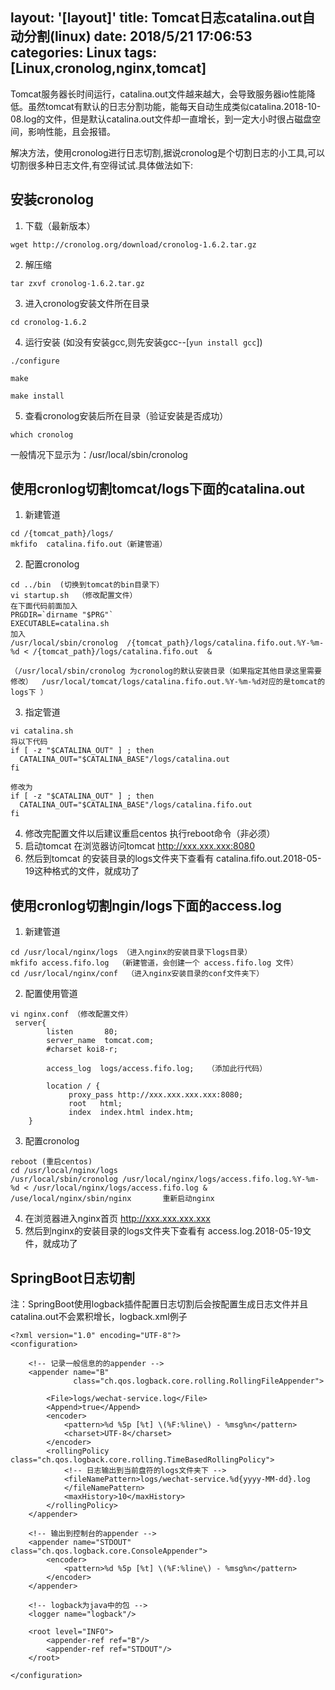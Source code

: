 layout: '[layout]'
title: Tomcat日志catalina.out自动分割(linux)
date: 2018/5/21 17:06:53  
categories: Linux
tags: [Linux,cronolog,nginx,tomcat]
---
Tomcat服务器长时间运行，catalina.out文件越来越大，会导致服务器io性能降低。虽然tomcat有默认的日志分割功能，能每天自动生成类似catalina.2018-10-08.log的文件，但是默认catalina.out文件却一直增长，到一定大小时很占磁盘空间，影响性能，且会报错。

解决方法，使用cronolog进行日志切割,据说cronolog是个切割日志的小工具,可以切割很多种日志文件,有空得试试.具体做法如下: 
## 安装cronolog
1. 下载（最新版本） 
```
wget http://cronolog.org/download/cronolog-1.6.2.tar.gz
```
2. 解压缩 
```
tar zxvf cronolog-1.6.2.tar.gz
```
3. 进入cronolog安装文件所在目录 
```
cd cronolog-1.6.2
```
4. 运行安装 (如没有安装gcc,则先安装gcc--[`yun install gcc`])
```
./configure
```
```
make
```
```
make install
```
5. 查看cronolog安装后所在目录（验证安装是否成功） 
```
which cronolog
```
一般情况下显示为：/usr/local/sbin/cronolog 
## 使用cronlog切割tomcat/logs下面的catalina.out
1. 新建管道
```
cd /{tomcat_path}/logs/  
mkfifo  catalina.fifo.out（新建管道）
```
2. 配置cronolog
```
cd ../bin  (切换到tomcat的bin目录下）
vi startup.sh  （修改配置文件）
在下面代码前面加入
PRGDIR=`dirname "$PRG"`
EXECUTABLE=catalina.sh
加入
/usr/local/sbin/cronolog  /{tomcat_path}/logs/catalina.fifo.out.%Y-%m-%d < /{tomcat_path}/logs/catalina.fifo.out  &

（/usr/local/sbin/cronolog 为cronolog的默认安装目录（如果指定其他目录这里需要修改）  /usr/local/tomcat/logs/catalina.fifo.out.%Y-%m-%d对应的是tomcat的logs下 ） 
```
3. 指定管道
```
vi catalina.sh
将以下代码 
if [ -z "$CATALINA_OUT" ] ; then
  CATALINA_OUT="$CATALINA_BASE"/logs/catalina.out
fi

修改为 
if [ -z "$CATALINA_OUT" ] ; then
  CATALINA_OUT="$CATALINA_BASE"/logs/catalina.fifo.out
fi
```
4. 修改完配置文件以后建议重启centos 执行reboot命令（非必须）
5. 启动tomcat  在浏览器访问tomcat http://xxx.xxx.xxx:8080
6. 然后到tomcat 的安装目录的logs文件夹下查看有 catalina.fifo.out.2018-05-19这种格式的文件，就成功了 

## 使用cronlog切割ngin/logs下面的access.log
1. 新建管道
```
cd /usr/local/nginx/logs （进入nginx的安装目录下logs目录）
mkfifo access.fifo.log  （新建管道，会创建一个 access.fifo.log 文件）
cd /usr/local/nginx/conf  （进入nginx安装目录的conf文件夹下）
```
2. 配置使用管道
```
vi nginx.conf （修改配置文件）
 server{
        listen       80;
        server_name  tomcat.com;
        #charset koi8-r;

        access_log  logs/access.fifo.log;   （添加此行代码）

        location / {
             proxy_pass http://xxx.xxx.xxx.xxx:8080;
             root   html;
             index  index.html index.htm;
    }
```

3. 配置cronolog
```
reboot (重启centos)
cd /usr/local/nginx/logs
/usr/local/sbin/cronolog /usr/local/nginx/logs/access.fifo.log.%Y-%m-%d < /usr/local/nginx/logs/access.fifo.log &
/use/local/nginx/sbin/nginx       重新启动nginx
```
4. 在浏览器进入nginx首页    http://xxx.xxx.xxx.xxx
5. 然后到nginx的安装目录的logs文件夹下查看有 access.log.2018-05-19文件，就成功了

## SpringBoot日志切割
注：SpringBoot使用logback插件配置日志切割后会按配置生成日志文件并且catalina.out不会累积增长，logback.xml例子
```
<?xml version="1.0" encoding="UTF-8"?>
<configuration>

    <!-- 记录一般信息的的appender -->
    <appender name="B"
              class="ch.qos.logback.core.rolling.RollingFileAppender">

        <File>logs/wechat-service.log</File>
        <Append>true</Append>
        <encoder>
            <pattern>%d %5p [%t] \(%F:%line\) - %msg%n</pattern>
            <charset>UTF-8</charset>
        </encoder>
        <rollingPolicy class="ch.qos.logback.core.rolling.TimeBasedRollingPolicy">
            <!-- 日志输出到当前盘符的logs文件夹下 -->
            <fileNamePattern>logs/wechat-service.%d{yyyy-MM-dd}.log
            </fileNamePattern>
            <maxHistory>10</maxHistory>
        </rollingPolicy>
    </appender>

    <!-- 输出到控制台的appender -->
    <appender name="STDOUT" class="ch.qos.logback.core.ConsoleAppender">
        <encoder>
            <pattern>%d %5p [%t] \(%F:%line\) - %msg%n</pattern>
        </encoder>
    </appender>

    <!-- logback为java中的包 -->
    <logger name="logback"/>

    <root level="INFO">
        <appender-ref ref="B"/>
        <appender-ref ref="STDOUT"/>
    </root>

</configuration>
```